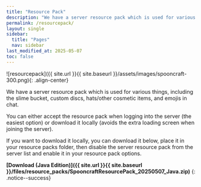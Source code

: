 ```yaml
---
title: "Resource Pack"
description: "We have a server resource pack which is used for various things, including the slime bucket, the spooncraft spoon and emojis in chat."
permalink: /resourcepack/
layout: single
sidebar:
  title: "Pages"
  nav: sidebar
last_modified_at: 2025-05-07
toc: false
---
```


![resourcepack]({{ site.url }}{{ site.baseurl }}/assets/images/spooncraft-300.png){: .align-center}

We have a server resource pack which is used for various things, including the slime bucket, custom discs, hats/other cosmetic items, and emojis in chat.

You can either accept the resource pack when logging into the server (the easiest option) or download it locally (avoids the extra loading screen when joining the server).

If you want to download it locally, you can download it below, place it in your resource packs folder, then disable the server resource pack from the server list and enable it in your resource pack options.


**[Download (Java Edition)]({{ site.url }}{{ site.baseurl }}/files/resource_packs/SpooncraftResourcePack_20250507_Java.zip)**
{: .notice--success}